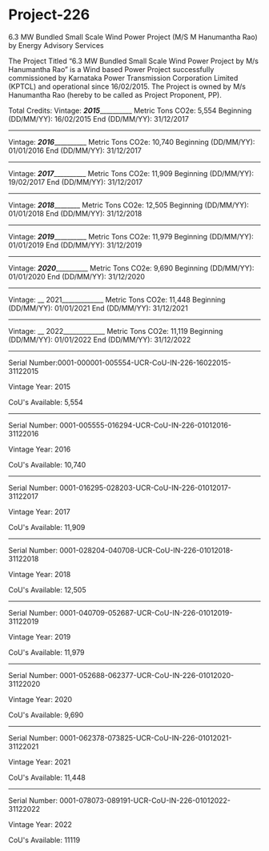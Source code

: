 # Project-226
6.3 MW Bundled Small Scale Wind Power Project (M/S M Hanumantha Rao) by Energy Advisory Services

The Project Titled “6.3 MW Bundled Small Scale Wind Power Project by M/s Hanumantha Rao” is a Wind based Power Project successfully commissioned by Karnataka Power Transmission Corporation Limited (KPTCL) and operational since 16/02/2015. The Project is owned by M/s Hanumantha Rao (hereby to be called as Project Proponent, PP).


Total Credits:
Vintage: ___2015_____________ Metric Tons CO2e: 5,554
Beginning (DD/MM/YY): 16/02/2015 End (DD/MM/YY): 31/12/2017
______________
Vintage: ___2016_____________ Metric Tons CO2e: 10,740
Beginning (DD/MM/YY): 01/01/2016 End (DD/MM/YY): 31/12/2017
______________
Vintage: ___2017_____________ Metric Tons CO2e: 11,909
Beginning (DD/MM/YY): 19/02/2017 End (DD/MM/YY): 31/12/2017
______________
Vintage: ___2018___________ Metric Tons CO2e: 12,505
Beginning (DD/MM/YY): 01/01/2018 End (DD/MM/YY): 31/12/2018
______________________
Vintage: ___2019_____________ Metric Tons CO2e: 11,979
Beginning (DD/MM/YY): 01/01/2019 End (DD/MM/YY): 31/12/2019
_______________
Vintage: ___2020_____________ Metric Tons CO2e: 9,690
Beginning (DD/MM/YY): 01/01/2020 End (DD/MM/YY): 31/12/2020
_________________
Vintage: __ 2021_____________ Metric Tons CO2e: 11,448
Beginning (DD/MM/YY): 01/01/2021 End (DD/MM/YY): 31/12/2021
_____________________
Vintage: __ 2022_____________ Metric Tons CO2e: 11,119
Beginning (DD/MM/YY): 01/01/2022 End (DD/MM/YY): 31/12/2022
____________
Serial Number:0001-000001-005554-UCR-CoU-IN-226-16022015-31122015

Vintage Year: 2015

CoU's Available: 5,554
____________________
Serial Number: 0001-005555-016294-UCR-CoU-IN-226-01012016-31122016

Vintage Year: 2016

CoU's Available: 10,740
_____________________
Serial Number: 0001-016295-028203-UCR-CoU-IN-226-01012017-31122017

Vintage Year: 2017

CoU's Available: 11,909
____________________________
Serial Number: 0001-028204-040708-UCR-CoU-IN-226-01012018-31122018

Vintage Year: 2018

CoU's Available: 12,505
___________________
Serial Number: 0001-040709-052687-UCR-CoU-IN-226-01012019-31122019

Vintage Year: 2019

CoU's Available: 11,979
__________________
Serial Number: 0001-052688-062377-UCR-CoU-IN-226-01012020-31122020

Vintage Year: 2020

CoU's Available: 9,690
_____________________
Serial Number: 0001-062378-073825-UCR-CoU-IN-226-01012021-31122021

Vintage Year: 2021

CoU's Available: 11,448
_________________
Serial Number: 0001-078073-089191-UCR-CoU-IN-226-01012022-31122022

Vintage Year: 2022

CoU's Available: 11119
